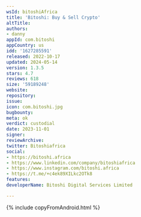```yaml
---
wsId: bitoshiAfrica
title: 'Bitoshi: Buy & Sell Crypto'
altTitle: 
authors:
- danny
appId: com.bitoshi
appCountry: us
idd: '1627285591'
released: 2022-10-17
updated: 2024-05-14
version: 1.3.5
stars: 4.7
reviews: 618
size: '59189248'
website: 
repository: 
issue: 
icon: com.bitoshi.jpg
bugbounty: 
meta: ok
verdict: custodial
date: 2023-11-01
signer: 
reviewArchive: 
twitter: Bitoshiafrica
social:
- https://bitoshi.africa
- https://www.linkedin.com/company/bitoshiafrica
- https://www.instagram.com/bitoshi.africa
- https://t.me/+c4ek89XILkc2OTk8
features: 
developerName: Bitoshi Digital Services Limited

---
```


{% include copyFromAndroid.html %}